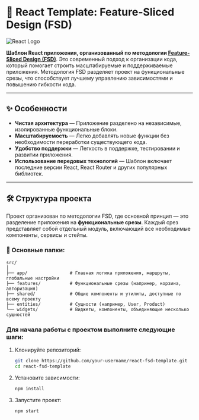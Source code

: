 # 🚀 React Template: Feature-Sliced Design (FSD)

![React Logo](https://reactjs.org/logo-og.png)

**Шаблон React приложения, организованный по методологии [Feature-Sliced Design (FSD)](https://feature-sliced.design/)**. Это современный подход к организации кода, который помогает строить масштабируемые и поддерживаемые приложения. Методология FSD разделяет проект на функциональные срезы, что способствует лучшему управлению зависимостями и повышению гибкости кода.

---

## ✨ Особенности

- **Чистая архитектура** — Приложение разделено на независимые, изолированные функциональные блоки.
- **Масштабируемость** — Легко добавлять новые функции без необходимости переработки существующего кода.
- **Удобство поддержки** — Легкость в поддержке, тестировании и развитии приложения.
- **Использование передовых технологий** — Шаблон включает последние версии React, React Router и других популярных библиотек.

---

## 🛠 Структура проекта

Проект организован по методологии FSD, где основной принцип — это разделение приложения на **функциональные срезы**. Каждый срез представляет собой отдельный модуль, включающий все необходимые компоненты, сервисы и стейты.

### 📂 Основные папки:

```plaintext
src/
│
├── app/                # Главная логика приложения, маршруты, глобальные настройки
├── features/           # Функциональные срезы (например, корзина, авторизация)
├── shared/             # Общие компоненты и утилиты, доступные по всему проекту
├── entities/           # Сущности (например, User, Product)
└── widgets/            # Виджеты, компоненты, объединяющие несколько сущностей

```

### Для начала работы с проектом выполните следующие шаги:

1. Клонируйте репозиторий:

   ```bash
   git clone https://github.com/your-username/react-fsd-template.git
   cd react-fsd-template
   ```

2. Установите зависимости:

   ```bash
   npm install
   ```

3. Запустите проект:

   ```bash
   npm start
   ```
